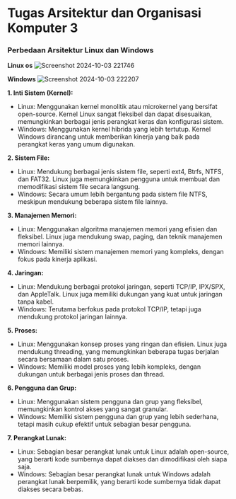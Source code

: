 # Tugas Arsitektur dan Organisasi Komputer 3

### Perbedaan Arsitektur Linux dan Windows

**Linux os**
![Screenshot 2024-10-03 221746](https://github.com/user-attachments/assets/771f3626-c7f3-4689-92e1-f0aa4494c4bf)

**Windows**
![Screenshot 2024-10-03 222207](https://github.com/user-attachments/assets/b8e7460e-a5bd-404b-98fc-12970bc2c2aa)

**1. Inti Sistem (Kernel):**
- Linux: Menggunakan kernel monolitik atau microkernel yang bersifat open-source. Kernel Linux sangat fleksibel dan dapat disesuaikan, memungkinkan berbagai jenis perangkat keras dan konfigurasi sistem.
- Windows: Menggunakan kernel hibrida yang lebih tertutup. Kernel Windows dirancang untuk memberikan kinerja yang baik pada perangkat keras yang umum digunakan.

**2. Sistem File:**
- Linux: Mendukung berbagai jenis sistem file, seperti ext4, Btrfs, NTFS, dan FAT32. Linux juga memungkinkan pengguna untuk membuat dan memodifikasi sistem file secara langsung.
- Windows: Secara umum lebih bergantung pada sistem file NTFS, meskipun mendukung beberapa sistem file lainnya.

**3. Manajemen Memori:**
- Linux: Menggunakan algoritma manajemen memori yang efisien dan fleksibel. Linux juga mendukung swap, paging, dan teknik manajemen memori lainnya.
- Windows: Memiliki sistem manajemen memori yang kompleks, dengan fokus pada kinerja aplikasi.

**4. Jaringan:**
- Linux: Mendukung berbagai protokol jaringan, seperti TCP/IP, IPX/SPX, dan AppleTalk. Linux juga memiliki dukungan yang kuat untuk jaringan tanpa kabel.
- Windows: Terutama berfokus pada protokol TCP/IP, tetapi juga mendukung protokol jaringan lainnya.

**5. Proses:**
- Linux: Menggunakan konsep proses yang ringan dan efisien. Linux juga mendukung threading, yang memungkinkan beberapa tugas berjalan secara bersamaan dalam satu proses.
- Windows: Memiliki model proses yang lebih kompleks, dengan dukungan untuk berbagai jenis proses dan thread.

**6. Pengguna dan Grup:**
- Linux: Menggunakan sistem pengguna dan grup yang fleksibel, memungkinkan kontrol akses yang sangat granular.
- Windows: Memiliki sistem pengguna dan grup yang lebih sederhana, tetapi masih cukup efektif untuk sebagian besar pengguna.

**7. Perangkat Lunak:**
- Linux: Sebagian besar perangkat lunak untuk Linux adalah open-source, yang berarti kode sumbernya dapat diakses dan dimodifikasi oleh siapa saja.
- Windows: Sebagian besar perangkat lunak untuk Windows adalah perangkat lunak berpemilik, yang berarti kode sumbernya tidak dapat diakses secara bebas.

